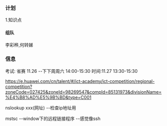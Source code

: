 ### 计划
1.知识点
#### 组队
李彩桦,何转娣
### 信息
考试: 省赛 11.26 --下下周周六 14:00-15:30
时间:11.27 13:30-15:30

https://e.huawei.com/cn/talent/#/ict-academy/ict-competition/regional-competition?zoneCode=027425&zoneId=98269547&compId=85131973&divisionName=%E4%B8%AD%E5%9B%BD&type=C001

nslookup xxx(网址)  --检查ip地址用





mstsc  --window下的远程链接程序 --感觉像ssh







